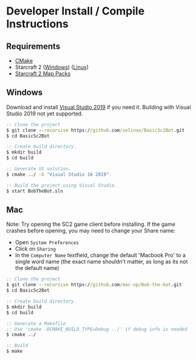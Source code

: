
# Developer Install / Compile Instructions
## Requirements
* [CMake](https://cmake.org/download/)
* Starcraft 2 ([Windows](https://starcraft2.com/en-us/)) ([Linux](https://github.com/Blizzard/s2client-proto#linux-packages)) 
* [Starcraft 2 Map Packs](https://github.com/Blizzard/s2client-proto#map-packs)

## Windows

Download and install [Visual Studio 2019](https://www.visualstudio.com/downloads/) if you need it. Building with Visual Studio 2019 not yet supported.

```bat
:: Clone the project
$ git clone --recursive https://github.com/solinas/BasicSc2Bot.git
$ cd BasicSc2Bot

:: Create build directory.
$ mkdir build
$ cd build

:: Generate VS solution.
$ cmake ../ -G "Visual Studio 16 2019"

:: Build the project using Visual Studio.
$ start BobTheBot.sln
```

## Mac

Note: Try opening the SC2 game client before installing. If the game crashes before opening, you may need to change your Share name:
* Open `System Preferences`
* Click on `Sharing`
* In the `Computer Name` textfield, change the default 'Macbook Pro' to a single word name (the exact name shouldn't matter, as long as its not the default name)

```bat
:: Clone the project
$ git clone --recursive https://github.com/mac-op/Bob-the-bot.git
$ cd BasicSc2Bot

:: Create build directory.
$ mkdir build
$ cd build

:: Generate a Makefile
:: Use 'cmake -DCMAKE_BUILD_TYPE=Debug ../' if debug info is needed
$ cmake ../

:: Build
$ make
```
